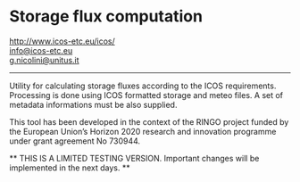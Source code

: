 # Storage flux computation     

<http://www.icos-etc.eu/icos/>      
info@icos-etc.eu      
g.nicolini@unitus.it     

***

Utility for calculating storage fluxes according to the ICOS requirements.     
Processing is done using ICOS formatted storage and meteo files. A set of metadata informations must be also supplied.     

This tool has been developed in the context of the RINGO project funded by the European Union’s Horizon 2020 research and innovation programme under grant agreement No 730944.


** THIS IS A LIMITED TESTING VERSION. Important changes will be implemented in the next days. **